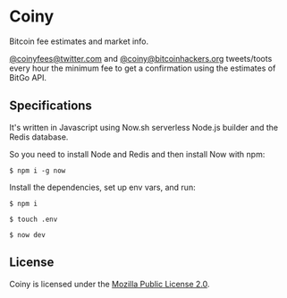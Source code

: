 # Coiny

Bitcoin fee estimates and market info.

[@coinyfees@twitter.com](https://twitter.com/coinyfees) and [@coiny@bitcoinhackers.org](https://bitcoinhackers.org/@coiny) tweets/toots every hour the minimum fee to get a confirmation using the estimates of BitGo API.

## Specifications

It's written in Javascript using Now.sh serverless Node.js builder and the Redis database.

So you need to install Node and Redis and then install Now with npm:

`$ npm i -g now`

Install the dependencies, set up env vars, and run:

`$ npm i`

`$ touch .env`

`$ now dev`

## License

Coiny is licensed under the [Mozilla Public License 2.0](https://github.com/astrolince/coiny/blob/master/LICENSE).
